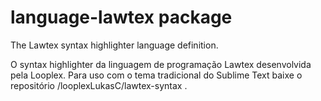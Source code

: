 # language-lawtex package

The Lawtex syntax highlighter language definition.

O syntax highlighter da linguagem de programação Lawtex desenvolvida pela Looplex. Para uso com o tema tradicional do Sublime Text baixe o repositório /looplexLukasC/lawtex-syntax .
